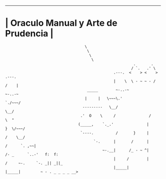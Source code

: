 
  __________________________________
| Oraculo Manual у Arte de Prudencia |
  ==================================
                                        \
                                         \
                                          \
                                           \
                                                              .       .
                                                             / `.   .' \
                                                     .---.  <    > <    >  .---.
                                                     |    \  \ - ~ ~ - /  /    |
                                         _____        ~-..-~             ~-..-~
                                        |     |   \~~~\.'                    `./~~~/
                                       ---------   \__/                        \__/
                                      .'  O    \     /               /       \  "
                                     (_____,    `._.'               |         }  \/~~~/
                                      `----.          /       }     |        /    \__/
                                            `-.      |       /      |       /      `. ,~~|
                                                ~-.__|      /_ - ~ ^|      /- _      `..-'   f:  f:
                                                     |     /        |     /     ~-.     `-. _|| _||_
                                                     |_____|        |_____|         ~ - . _ _ _ _ __>

<!--
**boiling-sun/boiling-sun** is a ✨ _special_ ✨ repository because its `README.md` (this file) appears on your GitHub profile.

Here are some ideas to get you started:

- 🔭 I’m currently working on ...
- 🌱 I’m currently learning ...
- 👯 I’m looking to collaborate on ...
- 🤔 I’m looking for help with ...
- 💬 Ask me about ...
- 📫 How to reach me: ...
- 😄 Pronouns: ...
- ⚡ Fun fact: ...
-->

